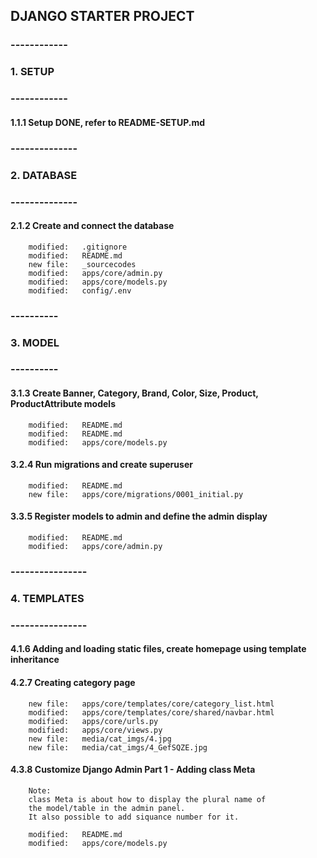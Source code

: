 ## DJANGO STARTER PROJECT

### ------------
### 1. SETUP
### ------------


#### 1.1.1 Setup DONE, refer to README-SETUP.md


### --------------
### 2. DATABASE
### --------------


#### 2.1.2 Create and connect the database

        modified:   .gitignore
        modified:   README.md
        new file:   _sourcecodes
        modified:   apps/core/admin.py
        modified:   apps/core/models.py
        modified:   config/.env


### ----------
### 3. MODEL
### ----------


#### 3.1.3 Create Banner, Category, Brand, Color, Size, Product, ProductAttribute models

        modified:   README.md
        modified:   README.md
        modified:   apps/core/models.py


#### 3.2.4 Run migrations and create superuser

        modified:   README.md
        new file:   apps/core/migrations/0001_initial.py


#### 3.3.5 Register models to admin and define the admin display

        modified:   README.md
        modified:   apps/core/admin.py

### ----------------
### 4. TEMPLATES
### ----------------


#### 4.1.6 Adding and loading static files, create homepage using template inheritance


#### 4.2.7 Creating category page

        new file:   apps/core/templates/core/category_list.html
        modified:   apps/core/templates/core/shared/navbar.html
        modified:   apps/core/urls.py
        modified:   apps/core/views.py
        new file:   media/cat_imgs/4.jpg
        new file:   media/cat_imgs/4_GefSQZE.jpg


#### 4.3.8 Customize Django Admin Part 1 - Adding class Meta

        Note:
        class Meta is about how to display the plural name of
        the model/table in the admin panel.
        It also possible to add siquance number for it. 

        modified:   README.md
        modified:   apps/core/models.py





































